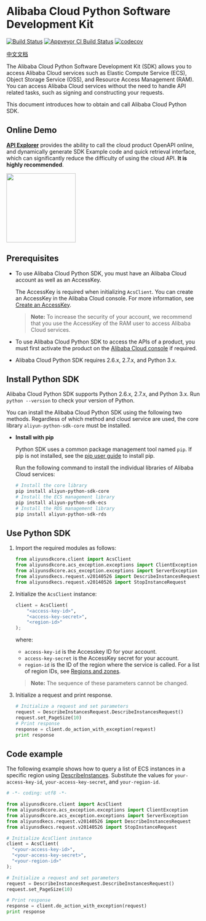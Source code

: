 # Alibaba Cloud Python Software Development Kit

[![Build Status](https://travis-ci.org/aliyun/aliyun-openapi-python-sdk.svg?branch=master)](https://travis-ci.org/aliyun/aliyun-openapi-python-sdk)
[![Appveyor CI Build Status](https://ci.appveyor.com/api/projects/status/qf5svj7bfu4dvhp9?svg=true)](https://ci.appveyor.com/project/aliyun/aliyun-openapi-python-sdk)
[![codecov](https://codecov.io/gh/aliyun/aliyun-openapi-python-sdk/branch/master/graph/badge.svg)](https://codecov.io/gh/aliyun/aliyun-openapi-python-sdk)

[中文文档](./README_zh.md)

The Alibaba Cloud Python Software Development Kit (SDK) allows you to access Alibaba Cloud services such as Elastic Compute Service (ECS), Object Storage Service (OSS), and Resource Access Management (RAM).  You can access Alibaba Cloud services without the need to handle API related tasks, such as signing and constructing your requests.

This document introduces how to obtain and call Alibaba Cloud Python SDK.


## Online Demo

**[API Explorer](https://api.aliyun.com)** provides the ability to call the cloud product OpenAPI online, and dynamically generate SDK Example code and quick retrieval interface, which can significantly reduce the difficulty of using the cloud API. **It is highly recommended**.

<a href="https://api.aliyun.com" target="api_explorer">
  <img src="https://img.alicdn.com/tfs/TB12GX6zW6qK1RjSZFmXXX0PFXa-744-122.png" width="180" />
</a>


## Prerequisites

- To use Alibaba Cloud Python SDK, you must have an Alibaba Cloud account as well as an AccessKey.

	The AccessKey is required when initializing `AcsClient`. You can create an AccessKey in the Alibaba Cloud console. For more information, see [Create an AccessKey](https://usercenter.console.aliyun.com/?spm=5176.doc52740.2.3.QKZk8w#/manage/ak).

	> **Note:** To increase the security of your account, we recommend that you use the AccessKey of the RAM user to access Alibaba Cloud services.

- To use Alibaba Cloud Python SDK to access the APIs of a product, you must first activate the product on the [Alibaba Cloud console](https://home.console.aliyun.com/?spm=5176.doc52740.2.4.QKZk8w) if required.

- Alibaba Cloud Python SDK requires 2.6.x, 2.7.x, and Python 3.x.


## Install Python SDK

Alibaba Cloud Python SDK supports Python 2.6.x, 2.7.x, and Python 3.x. Run ``python --version`` to check your version of Python.

You can install the Alibaba Cloud Python SDK using the following two methods. Regardless of which method and cloud service are used, the core library `aliyun-python-sdk-core` must be installed.

- **Install with pip**

	Python SDK uses a common package management tool named `pip`. If pip is not installed, see the [pip user guide](https://pip.pypa.io/en/stable/installing/?spm=5176.doc53090.2.7.zHDiNV "pip User Guide") to install pip.

	Run the following command to install the individual libraries of Alibaba Cloud services:

	```bash
	# Install the core library
	pip install aliyun-python-sdk-core
	# Install the ECS management library
	pip install aliyun-python-sdk-ecs
	# Install the RDS management library
	pip install aliyun-python-sdk-rds
	```

## Use Python SDK

1. Import the required modules as follows:

    ```python
    from aliyunsdkcore.client import AcsClient
    from aliyunsdkcore.acs_exception.exceptions import ClientException
    from aliyunsdkcore.acs_exception.exceptions import ServerException
    from aliyunsdkecs.request.v20140526 import DescribeInstancesRequest
    from aliyunsdkecs.request.v20140526 import StopInstanceRequest
    ```
2. Initialize the `AcsClient` instance:

    ```python
    client = AcsClient(
        "<access-key-id>",
        "<access-key-secret>",
        "<region-id>"
    );
    ```

	where:

	- `access-key-id` is the Accesskey ID for your account.
	- `access-key-secret` is the AccessKey secret for your account.
	- `region-id` is the ID of the region where the service is called. For a list of region IDs, see [Regions and zones](~~40654~~).

	> **Note:** The sequence of these parameters cannot be changed.

3. Initialize a request and print response.

	```python
	# Initialize a request and set parameters
	request = DescribeInstancesRequest.DescribeInstancesRequest()
	request.set_PageSize(10)
	# Print response
	response = client.do_action_with_exception(request)
	print response
	```

## Code example

The following example shows how to query a list of ECS instances in a specific region using [DescribeInstances](~~25506~~). Substitute the values for `your-access-key-id`, `your-access-key-secret`, and `your-region-id`.

```python
# -*- coding: utf8 -*-

from aliyunsdkcore.client import AcsClient
from aliyunsdkcore.acs_exception.exceptions import ClientException
from aliyunsdkcore.acs_exception.exceptions import ServerException
from aliyunsdkecs.request.v20140526 import DescribeInstancesRequest
from aliyunsdkecs.request.v20140526 import StopInstanceRequest

# Initialize AcsClient instance
client = AcsClient(
  "<your-access-key-id>",
  "<your-access-key-secret>",
  "<your-region-id>"
);

# Initialize a request and set parameters
request = DescribeInstancesRequest.DescribeInstancesRequest()
request.set_PageSize(10)

# Print response
response = client.do_action_with_exception(request)
print response
```
